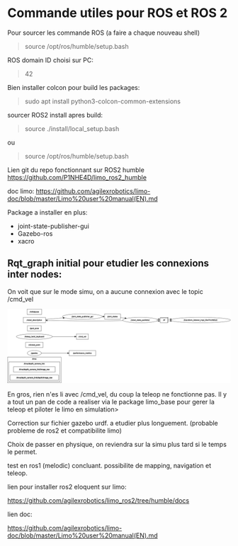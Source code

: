 # Commande utiles pour ROS et ROS 2

Pour sourcer les commande ROS (a faire a chaque nouveau shell)
> source /opt/ros/humble/setup.bash

ROS domain ID choisi sur PC:
>42

Bien installer colcon pour build les packages:
>sudo apt install python3-colcon-common-extensions

sourcer ROS2 install apres build:
>source ./install/local_setup.bash

ou

>source /opt/ros/humble/setup.bash


Lien git du repo fonctionnant sur ROS2 humble
https://github.com/P1NHE4D/limo_ros2_humble

doc limo:
https://github.com/agilexrobotics/limo-doc/blob/master/Limo%20user%20manual(EN).md

Package a installer en plus:
- joint-state-publisher-gui
- Gazebo-ros
- xacro

## Rqt_graph initial pour etudier les connexions inter nodes:

On voit que sur le mode simu, on a aucune connexion avec le topic /cmd_vel

![rqt graph topics](../image/rosgraph-initial_with_topics.png)

En gros, rien n'es li avec /cmd_vel, du coup la teleop ne fonctionne pas. Il y a tout un pan de code a realiser via le package limo_base pour gerer la teleop et piloter le limo en simulation>


Correction sur fichier gazebo urdf. a etudier plus longuement. (probable probleme de ros2 et compatibilite limo)

Choix de passer en physique, on reviendra sur la simu plus tard si le temps le permet.

test en ros1 (melodic) concluant. possibilite de mapping, navigation et teleop.

lien pour installer ros2 eloquent sur limo:

https://github.com/agilexrobotics/limo_ros2/tree/humble/docs

lien doc:

https://github.com/agilexrobotics/limo-doc/blob/master/Limo%20user%20manual(EN).md
